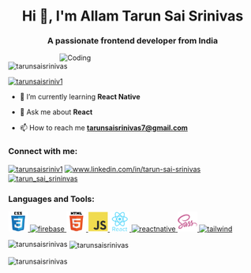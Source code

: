 <h1 align="center">Hi 👋, I'm Allam Tarun Sai Srinivas</h1>
<h3 align="center">A passionate frontend developer from India</h3>
<img align="right" alt="Coding" width="400" src="https://imgs.search.brave.com/q8gR7IwFO2iJlS2xmDCteMvNoeMo_I8S4v0ki3sU4u8/rs:fit:860:0:0/g:ce/aHR0cHM6Ly9jZG4u/ZHJpYmJibGUuY29t/L3VzZXJzLzI0MDEx/NDEvc2NyZWVuc2hv/dHMvNTQ4Nzk4Mi9t/ZWRpYS8wZWQyOGI3/MzRhNDJkMDZhOTZj/YzU3ZjVkNDc4NjI1/Yy5naWY_cmVzaXpl/PTQwMHgw.gif">

<p align="left"> <img src="https://komarev.com/ghpvc/?username=tarunsaisrinivas&label=Profile%20views&color=0e75b6&style=flat" alt="tarunsaisrinivas" /> </p>

<p align="left"> <a href="https://twitter.com/tarunsaisriniv1" target="blank"><img src="https://img.shields.io/twitter/follow/tarunsaisriniv1?logo=twitter&style=for-the-badge" alt="tarunsaisriniv1" /></a> </p>

- 🌱 I’m currently learning **React Native**

- 💬 Ask me about **React**

- 📫 How to reach me **tarunsaisrinivas7@gmail.com**

<h3 align="left">Connect with me:</h3>
<p align="left">
<a href="https://twitter.com/tarunsaisriniv1" target="blank"><img align="center" src="https://raw.githubusercontent.com/rahuldkjain/github-profile-readme-generator/master/src/images/icons/Social/twitter.svg" alt="tarunsaisriniv1" height="30" width="40" /></a>
<a href="https://linkedin.com/in/www.linkedin.com/in/tarun-sai-srinivas" target="blank"><img align="center" src="https://raw.githubusercontent.com/rahuldkjain/github-profile-readme-generator/master/src/images/icons/Social/linked-in-alt.svg" alt="www.linkedin.com/in/tarun-sai-srinivas" height="30" width="40" /></a>
<a href="https://instagram.com/tarun_sai_srininvas" target="blank"><img align="center" src="https://raw.githubusercontent.com/rahuldkjain/github-profile-readme-generator/master/src/images/icons/Social/instagram.svg" alt="tarun_sai_srininvas" height="30" width="40" /></a>
</p>

<h3 align="left">Languages and Tools:</h3>
<p align="left"> <a href="https://www.w3schools.com/css/" target="_blank" rel="noreferrer"> <img src="https://raw.githubusercontent.com/devicons/devicon/master/icons/css3/css3-original-wordmark.svg" alt="css3" width="40" height="40"/> </a> <a href="https://firebase.google.com/" target="_blank" rel="noreferrer"> <img src="https://www.vectorlogo.zone/logos/firebase/firebase-icon.svg" alt="firebase" width="40" height="40"/> </a> <a href="https://www.w3.org/html/" target="_blank" rel="noreferrer"> <img src="https://raw.githubusercontent.com/devicons/devicon/master/icons/html5/html5-original-wordmark.svg" alt="html5" width="40" height="40"/> </a> <a href="https://developer.mozilla.org/en-US/docs/Web/JavaScript" target="_blank" rel="noreferrer"> <img src="https://raw.githubusercontent.com/devicons/devicon/master/icons/javascript/javascript-original.svg" alt="javascript" width="40" height="40"/> </a> <a href="https://reactjs.org/" target="_blank" rel="noreferrer"> <img src="https://raw.githubusercontent.com/devicons/devicon/master/icons/react/react-original-wordmark.svg" alt="react" width="40" height="40"/> </a> <a href="https://reactnative.dev/" target="_blank" rel="noreferrer"> <img src="https://reactnative.dev/img/header_logo.svg" alt="reactnative" width="40" height="40"/> </a> <a href="https://sass-lang.com" target="_blank" rel="noreferrer"> <img src="https://raw.githubusercontent.com/devicons/devicon/master/icons/sass/sass-original.svg" alt="sass" width="40" height="40"/> </a> <a href="https://tailwindcss.com/" target="_blank" rel="noreferrer"> <img src="https://www.vectorlogo.zone/logos/tailwindcss/tailwindcss-icon.svg" alt="tailwind" width="40" height="40"/> </a> </p>

<p><img align="left" src="https://github-readme-stats.vercel.app/api/top-langs?username=tarunsaisrinivas&show_icons=true&locale=en&layout=compact" alt="tarunsaisrinivas" /></p>

<p>&nbsp;<img align="center" src="https://github-readme-stats.vercel.app/api?username=tarunsaisrinivas&show_icons=true&locale=en" alt="tarunsaisrinivas" /></p>

<p><img align="center" src="https://github-readme-streak-stats.herokuapp.com/?user=tarunsaisrinivas&" alt="tarunsaisrinivas" /></p>
